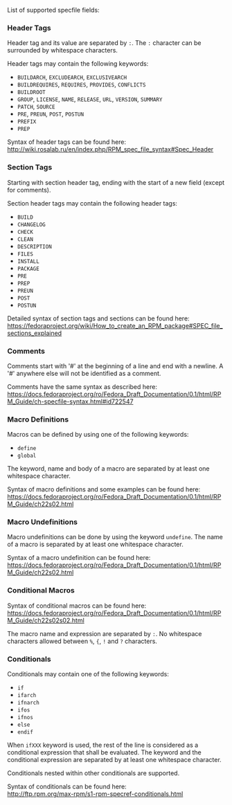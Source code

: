 List of supported specfile fields:

### Header Tags

Header tag and its value are separated by `:`.
The `:` character can be surrounded by whitespace characters.

Header tags may contain the following keywords:
* `BUILDARCH`, `EXCLUDEARCH`, `EXCLUSIVEARCH`
* `BUILDREQUIRES`, `REQUIRES`, `PROVIDES`, `CONFLICTS`
* `BUILDROOT`
* `GROUP`, `LICENSE`, `NAME`, `RELEASE`, `URL`, `VERSION`, `SUMMARY`
* `PATCH`, `SOURCE`
* `PRE`, `PREUN`, `POST`, `POSTUN`
* `PREFIX`
* `PREP`

Syntax of header tags can be found here: http://wiki.rosalab.ru/en/index.php/RPM_spec_file_syntax#Spec_Header

### Section Tags

Starting with section header tag, ending with the start of a new field (except for comments).

Section header tags may contain the following header tags:

* `BUILD`
* `CHANGELOG`
* `CHECK`
* `CLEAN`
* `DESCRIPTION`
* `FILES`
* `INSTALL`
* `PACKAGE`
* `PRE`
* `PREP`
* `PREUN`
* `POST`
* `POSTUN`

Detailed syntax of section tags and sections can be found here: https://fedoraproject.org/wiki/How_to_create_an_RPM_package#SPEC_file_sections_explained

### Comments

Comments start with '#' at the beginning of a line and end with 
a newline. A '#' anywhere else will not be identified as a comment.

Comments have the same syntax as described here:
https://docs.fedoraproject.org/ro/Fedora_Draft_Documentation/0.1/html/RPM_Guide/ch-specfile-syntax.html#id722547

### Macro Definitions

Macros can be defined by using one of the following keywords:

* `define`
* `global`

The keyword, name and body of a macro are separated by at least one
whitespace character.

Syntax of macro definitions and some examples can be found here:        
https://docs.fedoraproject.org/ro/Fedora_Draft_Documentation/0.1/html/RPM_Guide/ch22s02.html

### Macro Undefinitions

Macro undefinitions can be done by using the keyword `undefine`. The name
of a macro is separated by at least one whitespace character.

Syntax of a macro undefinition can be found here:
https://docs.fedoraproject.org/ro/Fedora_Draft_Documentation/0.1/html/RPM_Guide/ch22s02.html

### Conditional Macros

Syntax of conditional macros can be found here:
https://docs.fedoraproject.org/ro/Fedora_Draft_Documentation/0.1/html/RPM_Guide/ch22s02s02.html

The macro name and expression are separated by `:`. No whitespace 
characters allowed between `%`, `{`, `!` and `?` characters.

### Conditionals

Conditionals may contain one of the following keywords:

* `if`
* `ifarch`
* `ifnarch`
* `ifos`
* `ifnos`
* `else`
* `endif`

When `ifXXX` keyword is used, the rest of the line is considered
as a conditional expression that shall be evaluated. The keyword
and the conditional expression are separated by at least one
whitespace character.

Conditionals nested within other conditionals are supported. 

Syntax of conditionals can be found here:        
http://ftp.rpm.org/max-rpm/s1-rpm-specref-conditionals.html
